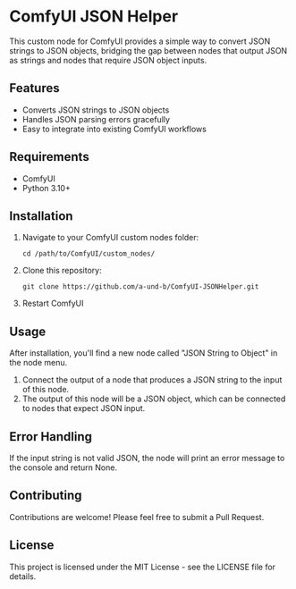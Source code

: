 # ComfyUI JSON Helper

This custom node for ComfyUI provides a simple way to convert JSON strings to JSON objects, bridging the gap between nodes that output JSON as strings and nodes that require JSON object inputs.

## Features

- Converts JSON strings to JSON objects
- Handles JSON parsing errors gracefully
- Easy to integrate into existing ComfyUI workflows

## Requirements

- ComfyUI
- Python 3.10+

## Installation

1. Navigate to your ComfyUI custom nodes folder:
   ```
   cd /path/to/ComfyUI/custom_nodes/
   ```
2. Clone this repository:
   ```
   git clone https://github.com/a-und-b/ComfyUI-JSONHelper.git
   ```
3. Restart ComfyUI

## Usage

After installation, you'll find a new node called "JSON String to Object" in the node menu. 

1. Connect the output of a node that produces a JSON string to the input of this node.
2. The output of this node will be a JSON object, which can be connected to nodes that expect JSON input.

## Error Handling

If the input string is not valid JSON, the node will print an error message to the console and return None.

## Contributing

Contributions are welcome! Please feel free to submit a Pull Request.

## License

This project is licensed under the MIT License - see the LICENSE file for details.
